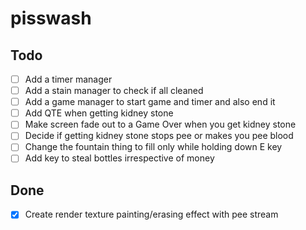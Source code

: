 # pisswash

## Todo

- [ ] Add a timer manager
- [ ] Add a stain manager to check if all cleaned
- [ ] Add a game manager to start game and timer and also end it
- [ ] Add QTE when getting kidney stone
- [ ] Make screen fade out to a Game Over when you get kidney stone
- [ ] Decide if getting kidney stone stops pee or makes you pee blood
- [ ] Change the fountain thing to fill only while holding down E key
- [ ] Add key to steal bottles irrespective of money

## Done

- [x] Create render texture painting/erasing effect with pee stream
